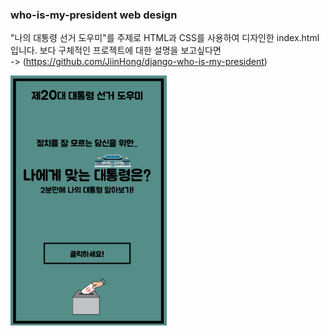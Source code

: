 ### who-is-my-president web design

"나의 대통령 선거 도우미"를 주제로 HTML과 CSS를 사용하여 디자인한 index.html입니다.
보다 구체적인 프로젝트에 대한 설명을 보고싶다면   
-> (https://github.com/JiinHong/django-who-is-my-president)  

<img src="img.png" alt="시작 페이지" width="250" height="400">
